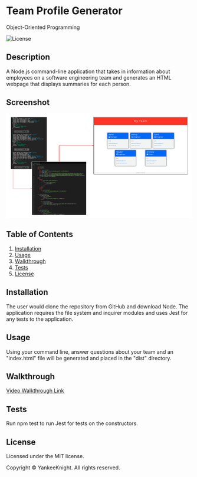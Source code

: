 # Team Profile Generator
Object-Oriented Programming

![License](https://img.shields.io/badge/license-MIT-blue.svg)

## Description
A Node.js command-line application that takes in information about employees on a software engineering team and generates an HTML webpage that displays summaries for each person.

## Screenshot
![Screenshot of Process Flow](./assets/images/screenshot.png)

## Table of Contents
1. [Installation](#installation)
2. [Usage](#usage)
3. [Walkthrough](#walkthrough)
4. [Tests](#tests)
5. [License](#license)

## Installation
The user would clone the repository from GitHub and download Node. The application requires the file system and inquirer modules and uses Jest for any tests to the application.

## Usage
Using your command line, answer questions about your team and an "index.html" file will be generated and placed in the "dist" directory.

## Walkthrough
[Video Walkthrough Link](https://drive.google.com/file/d/14a8OyqrL1yTz0lcOzibFEf7nHMMMiOzc/view?usp=share_link)

## Tests
Run npm test to run Jest for tests on the constructors.

## License

Licensed under the MIT license.

Copyright © YankeeKnight. All rights reserved.
